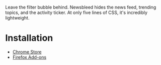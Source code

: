 Leave the filter bubble behind. Newsbleed hides the news feed, trending topics,
and the activity ticker. At only five lines of CSS, it's incredibly
lightweight. 

# Installation

- [Chrome Store](https://chrome.google.com/webstore/detail/newsbleed/chghfmbadidjakkanfjolanepgmjghja)
- [Firefox Add-ons](https://addons.mozilla.org/en-US/firefox/addon/newsbleed/)
